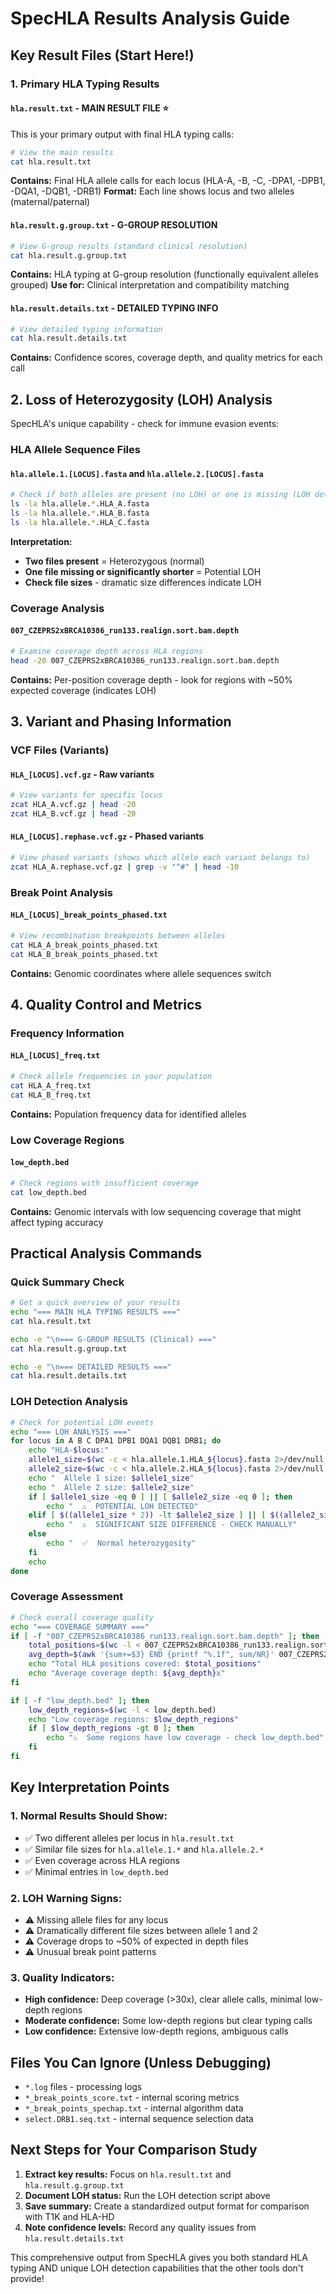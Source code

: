 # SpecHLA Results Analysis Guide

## Key Result Files (Start Here!)

### 1. **Primary HLA Typing Results**

#### `hla.result.txt` - **MAIN RESULT FILE** ⭐
This is your primary output with final HLA typing calls:
```bash
# View the main results
cat hla.result.txt
```
**Contains:** Final HLA allele calls for each locus (HLA-A, -B, -C, -DPA1, -DPB1, -DQA1, -DQB1, -DRB1)
**Format:** Each line shows locus and two alleles (maternal/paternal)

#### `hla.result.g.group.txt` - **G-GROUP RESOLUTION**
```bash
# View G-group results (standard clinical resolution)
cat hla.result.g.group.txt
```
**Contains:** HLA typing at G-group resolution (functionally equivalent alleles grouped)
**Use for:** Clinical interpretation and compatibility matching

#### `hla.result.details.txt` - **DETAILED TYPING INFO**
```bash
# View detailed typing information
cat hla.result.details.txt
```
**Contains:** Confidence scores, coverage depth, and quality metrics for each call

## 2. **Loss of Heterozygosity (LOH) Analysis**

SpecHLA's unique capability - check for immune evasion events:

### HLA Allele Sequence Files
#### `hla.allele.1.[LOCUS].fasta` and `hla.allele.2.[LOCUS].fasta`
```bash
# Check if both alleles are present (no LOH) or one is missing (LOH detected)
ls -la hla.allele.*.HLA_A.fasta
ls -la hla.allele.*.HLA_B.fasta
ls -la hla.allele.*.HLA_C.fasta
```

**Interpretation:**
- **Two files present** = Heterozygous (normal)
- **One file missing or significantly shorter** = Potential LOH
- **Check file sizes** - dramatic size differences indicate LOH

### Coverage Analysis
#### `007_CZEPRS2xBRCA10386_run133.realign.sort.bam.depth`
```bash
# Examine coverage depth across HLA regions
head -20 007_CZEPRS2xBRCA10386_run133.realign.sort.bam.depth
```
**Contains:** Per-position coverage depth - look for regions with ~50% expected coverage (indicates LOH)

## 3. **Variant and Phasing Information**

### VCF Files (Variants)
#### `HLA_[LOCUS].vcf.gz` - Raw variants
```bash
# View variants for specific locus
zcat HLA_A.vcf.gz | head -20
zcat HLA_B.vcf.gz | head -20
```

#### `HLA_[LOCUS].rephase.vcf.gz` - Phased variants
```bash
# View phased variants (shows which allele each variant belongs to)
zcat HLA_A.rephase.vcf.gz | grep -v "^#" | head -10
```

### Break Point Analysis
#### `HLA_[LOCUS]_break_points_phased.txt`
```bash
# View recombination breakpoints between alleles
cat HLA_A_break_points_phased.txt
cat HLA_B_break_points_phased.txt
```
**Contains:** Genomic coordinates where allele sequences switch

## 4. **Quality Control and Metrics**

### Frequency Information
#### `HLA_[LOCUS]_freq.txt`
```bash
# Check allele frequencies in your population
cat HLA_A_freq.txt
cat HLA_B_freq.txt
```
**Contains:** Population frequency data for identified alleles

### Low Coverage Regions
#### `low_depth.bed`
```bash
# Check regions with insufficient coverage
cat low_depth.bed
```
**Contains:** Genomic intervals with low sequencing coverage that might affect typing accuracy

## Practical Analysis Commands

### Quick Summary Check
```bash
# Get a quick overview of your results
echo "=== MAIN HLA TYPING RESULTS ==="
cat hla.result.txt

echo -e "\n=== G-GROUP RESULTS (Clinical) ==="
cat hla.result.g.group.txt

echo -e "\n=== DETAILED RESULTS ==="
cat hla.result.details.txt
```

### LOH Detection Analysis
```bash
# Check for potential LOH events
echo "=== LOH ANALYSIS ==="
for locus in A B C DPA1 DPB1 DQA1 DQB1 DRB1; do
    echo "HLA-$locus:"
    allele1_size=$(wc -c < hla.allele.1.HLA_${locus}.fasta 2>/dev/null || echo "0")
    allele2_size=$(wc -c < hla.allele.2.HLA_${locus}.fasta 2>/dev/null || echo "0")
    echo "  Allele 1 size: $allele1_size"
    echo "  Allele 2 size: $allele2_size"
    if [ $allele1_size -eq 0 ] || [ $allele2_size -eq 0 ]; then
        echo "  ⚠️  POTENTIAL LOH DETECTED"
    elif [ $((allele1_size * 2)) -lt $allele2_size ] || [ $((allele2_size * 2)) -lt $allele1_size ]; then
        echo "  ⚠️  SIGNIFICANT SIZE DIFFERENCE - CHECK MANUALLY"
    else
        echo "  ✅  Normal heterozygosity"
    fi
    echo
done
```

### Coverage Assessment
```bash
# Check overall coverage quality
echo "=== COVERAGE SUMMARY ==="
if [ -f "007_CZEPRS2xBRCA10386_run133.realign.sort.bam.depth" ]; then
    total_positions=$(wc -l < 007_CZEPRS2xBRCA10386_run133.realign.sort.bam.depth)
    avg_depth=$(awk '{sum+=$3} END {printf "%.1f", sum/NR}' 007_CZEPRS2xBRCA10386_run133.realign.sort.bam.depth)
    echo "Total HLA positions covered: $total_positions"
    echo "Average coverage depth: ${avg_depth}x"
fi

if [ -f "low_depth.bed" ]; then
    low_depth_regions=$(wc -l < low_depth.bed)
    echo "Low coverage regions: $low_depth_regions"
    if [ $low_depth_regions -gt 0 ]; then
        echo "⚠️  Some regions have low coverage - check low_depth.bed"
    fi
fi
```

## Key Interpretation Points

### 1. **Normal Results Should Show:**
- ✅ Two different alleles per locus in `hla.result.txt`
- ✅ Similar file sizes for `hla.allele.1.*` and `hla.allele.2.*`
- ✅ Even coverage across HLA regions
- ✅ Minimal entries in `low_depth.bed`

### 2. **LOH Warning Signs:**
- ⚠️ Missing allele files for any locus
- ⚠️ Dramatically different file sizes between allele 1 and 2
- ⚠️ Coverage drops to ~50% of expected in depth files
- ⚠️ Unusual break point patterns

### 3. **Quality Indicators:**
- **High confidence:** Deep coverage (>30x), clear allele calls, minimal low-depth regions
- **Moderate confidence:** Some low-depth regions but clear typing calls
- **Low confidence:** Extensive low-depth regions, ambiguous calls

## Files You Can Ignore (Unless Debugging)
- `*.log` files - processing logs
- `*_break_points_score.txt` - internal scoring metrics
- `*_break_points_spechap.txt` - internal algorithm data
- `select.DRB1.seq.txt` - internal sequence selection data

## Next Steps for Your Comparison Study

1. **Extract key results:** Focus on `hla.result.txt` and `hla.result.g.group.txt`
2. **Document LOH status:** Run the LOH detection script above
3. **Save summary:** Create a standardized output format for comparison with T1K and HLA-HD
4. **Note confidence levels:** Record any quality issues from `hla.result.details.txt`

This comprehensive output from SpecHLA gives you both standard HLA typing AND unique LOH detection capabilities that the other tools don't provide!
